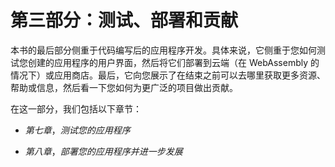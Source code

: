 # 第三部分：测试、部署和贡献

本书的最后部分侧重于代码编写后的应用程序开发。具体来说，它侧重于您如何测试您创建的应用程序的用户界面，然后将它们部署到云端（在 WebAssembly 的情况下）或应用商店。最后，它向您展示了在结束之前可以去哪里获取更多资源、帮助或信息，然后看一下您如何为更广泛的项目做出贡献。

在这一部分，我们包括以下章节：

+   *第七章*，*测试您的应用程序*

+   *第八章*，*部署您的应用程序并进一步发展*
